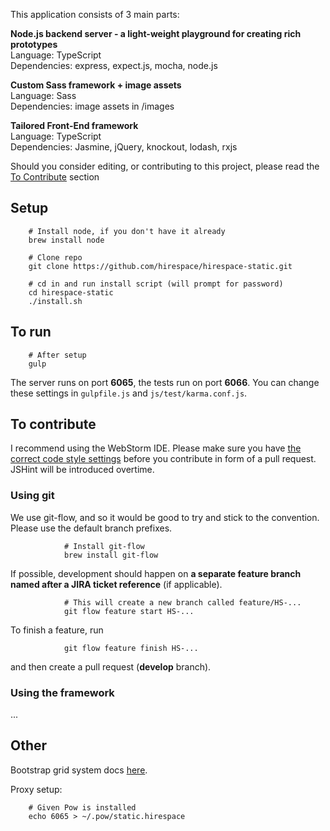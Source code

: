 This application consists of 3 main parts:
 
**Node.js backend server - a light-weight playground for creating rich prototypes**<br>
Language: TypeScript<br>
Dependencies: express, expect.js, mocha, node.js

**Custom Sass framework + image assets**<br>
Language: Sass<br>
Dependencies: image assets in /images

**Tailored Front-End framework**<br>
Language: TypeScript<br>
Dependencies: Jasmine, jQuery, knockout, lodash, rxjs

Should you consider editing, or contributing to this project, please read the [To Contribute](#contributing) section

## Setup

        # Install node, if you don't have it already
        brew install node
        
        # Clone repo
        git clone https://github.com/hirespace/hirespace-static.git
        
        # cd in and run install script (will prompt for password)
        cd hirespace-static
        ./install.sh

## To run

        # After setup
        gulp
        
The server runs on port **6065**, the tests run on port **6066**.
You can change these settings in ```gulpfile.js``` and ```js/test/karma.conf.js```.

## <a name="contributing"></a>To contribute

I recommend using the WebStorm IDE. Please make sure you have
[the correct code style settings](https://github.com/slavomirvojacek/useful/tree/master/JetBrains)
before you contribute in form of a pull request. JSHint will be introduced overtime.

### Using git

We use git-flow, and so it would be good to try and stick to the convention. Please use the default branch prefixes.

                # Install git-flow
                brew install git-flow

If possible, development should happen on **a separate feature branch named after a JIRA ticket reference** (if applicable).

                # This will create a new branch called feature/HS-...
                git flow feature start HS-...

To finish a feature, run

                git flow feature finish HS-...

and then create a pull request (**develop** branch).

### Using the framework

...

## Other

Bootstrap grid system docs [here](http://getbootstrap.com/css/#grid).

Proxy setup:

        # Given Pow is installed
        echo 6065 > ~/.pow/static.hirespace